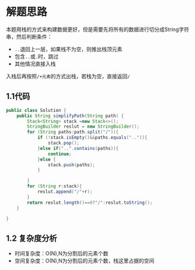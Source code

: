 # 解题思路

本题用栈的方式来构建数据更好，但是需要先将所有的数据进行切分成String字符串，然后判断条件：

* `..`退回上一层，如果栈不为空，则推出栈顶元素
* 包含`..`或`.`时，跳过
* 其他情况直接入栈

入栈后再按照`/+元素`的方式出栈，若栈为空，直接返回`/`



## 1.1代码

```java
public class Solution {
    public String simplifyPath(String path) {
        Stack<String> stack =new Stack<>();
        StringBuilder reslut = new StringBuilder();
        for (String paths:path.split("/")){
            if (!stack.isEmpty()&&paths.equals("..")){
                stack.pop();
            }else if("..".contains(paths)){
                continue;
            }else {
                stack.push(paths);
            }

        }
        for (String r:stack){
            reslut.append("/"+r);
        }
        return reslut.length()==0?"/":reslut.toString();
    }

}
```



## 1.2 复杂度分析

* 时间复杂度：O(N),N为分割后的元素个数
* 空间复杂度：O(N),N为分割后的元素个数，栈这里占据的空间